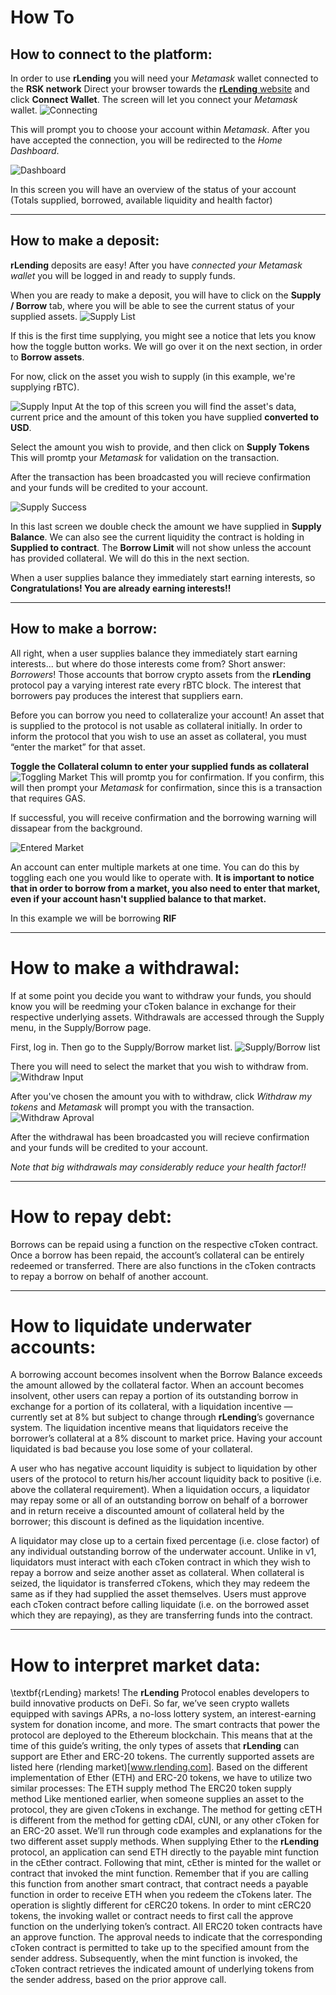 # How To

## How to connect to the platform:
In order to use **rLending** you will need your *Metamask* wallet connected to the **RSK network**
Direct your browser towards the [**rLending** website](www.rlending.com) and click **Connect Wallet**.
The screen will let you connect your *Metamask* wallet.
![Connecting](pictures/connecting.jpg)

This will prompt you to choose your account within *Metamask*.
After you have accepted the connection, you will be redirected to the *Home Dashboard*.

![Dashboard](pictures/dashboard.jpg)

In this screen you will have an overview of the status of your account (Totals supplied, borrowed, available liquidity and health factor)

---
## How to make a deposit:
**rLending** deposits are easy! After you have _connected your Metamask wallet_ you will be logged in and ready to supply funds.

When you are ready to make a deposit, you will have to click on the **Supply / Borrow** tab, where you will be able to see the current status of your supplied assets.
![Supply List](pictures/supplyList-0.jpg)

If this is the first time supplying, you might see a notice that lets you know how the toggle button works. We will go over it on the next section, in order to **Borrow assets**.

For now, click on the asset you wish to supply (in this example, we're supplying rBTC).

![Supply Input](pictures/supplyInput-2.jpg)
At the top of this screen you will find the asset's data, current price and the amount of this token you have supplied **converted to USD**.

Select the amount you wish to provide, and then click on **Supply Tokens**
This will promtp your *Metamask* for validation on the transaction.

After the transaction has been broadcasted you will recieve confirmation and your funds will be credited to your account.

![Supply Success](pictures/supplySuccess.jpg)

In this last screen we double check the amount we have supplied in **Supply Balance**. We can also see the current liquidity the contract is holding in **Supplied to contract**. The **Borrow Limit** will not show unless the account has provided collateral. We will do this in the next section.

When a user supplies balance they immediately start earning interests, so **Congratulations! You are already earning interests!!**

---
## How to make a borrow:

All right, when a user supplies balance they immediately start earning interests... but where do those interests come from? Short answer: _Borrowers_! Those accounts that borrow crypto assets from the **rLending** protocol pay a varying interest rate every rBTC block. The interest that borrowers pay produces the interest that suppliers earn.

Before you can borrow you need to collateralize your account!  An asset that is supplied to the protocol is not usable as collateral initially. In order to inform the protocol that you wish to use an asset as collateral, you must “enter the market” for that asset.

**Toggle the Collateral column to enter your supplied funds as collateral**
![Toggling Market](pictures/toggle.jpg)
This will promtp you for confirmation. If you confirm, this will then prompt your *Metamask* for confirmation, since this is a transaction that requires GAS.

If successful, you will receive confirmation and the borrowing warning will dissapear from the background.

![Entered Market](pictures/enteredMarket.jpg)

An account can enter multiple markets at one time. You can do this by toggling each one you would like to operate with.
**It is important to notice that in order to borrow from a market, you also need to enter that market, even if your account hasn't supplied balance to that market.**

In this example we will be borrowing **RIF**

---
# How to make a withdrawal:
If at some point you decide you want to withdraw your funds, you should know you will be reedming your cToken balance in exchange for their respective underlying assets. Withdrawals are accessed through the Supply menu, in the Supply/Borrow page.

First, log in. Then go to the Supply/Borrow market list.
![Supply/Borrow list](pictures/supplyList.jpg)

There you will need to select the market that you wish to withdraw from.
![Withdraw Input](pictures/withdrawInput.jpg)

After you've chosen the amount you with to withdraw, click _Withdraw my tokens_ and _Metamask_ will prompt you with the transaction.
![Withdraw Aproval](pictures/withdrawMetamask.jpg)

After the withdrawal has been broadcasted you will recieve confirmation and your funds will be credited to your account.

_Note that big withdrawals may considerably reduce your health factor!!_

---
# How to repay debt:
Borrows can be repaid using a function on the respective cToken contract. Once a borrow has been repaid, the account’s collateral can be entirely redeemed or transferred. There are also functions in the cToken contracts to repay a borrow on behalf of another account.

---
# How to liquidate underwater accounts:
A borrowing account becomes insolvent when the Borrow Balance exceeds the amount allowed by the collateral factor. When an account becomes insolvent, other users can repay a portion of its outstanding borrow in exchange for a portion of its collateral, with a liquidation incentive — currently set at 8\% but subject to change through **rLending**’s governance system. The liquidation incentive means that liquidators receive the borrower’s collateral at a 8\% discount to market price. Having your account liquidated is bad because you lose some of your collateral.

A user who has negative account liquidity is subject to liquidation by other users of the protocol to return his/her account liquidity back to positive (i.e. above the collateral requirement). When a liquidation occurs, a liquidator may repay some or all of an outstanding borrow on behalf of a borrower and in return receive a discounted amount of collateral held by the borrower; this discount is defined as the liquidation incentive.

A liquidator may close up to a certain fixed percentage (i.e. close factor) of any individual outstanding borrow of the underwater account. Unlike in v1, liquidators must interact with each cToken contract in which they wish to repay a borrow and seize another asset as collateral. When collateral is seized, the liquidator is transferred cTokens, which they may redeem the same as if they had supplied the asset themselves. Users must approve each cToken contract before calling liquidate (i.e. on the borrowed asset which they are repaying), as they are transferring funds into the contract.

---
# How to interpret market data:
\textbf{rLending} markets!
The **rLending** Protocol enables developers to build innovative products on DeFi. So far, we’ve seen crypto wallets equipped with savings APRs, a no-loss lottery system, an interest-earning system for donation income, and more.
The smart contracts that power the protocol are deployed to the Ethereum blockchain. This means that at the time of this guide’s writing, the only types of assets that **rLending** can support are Ether and ERC-20 tokens.
The currently supported assets are listed here (rlending market)[www.rlending.com]. Based on the different implementation of Ether (ETH) and ERC-20 tokens, we have to utilize two similar processes:
The ETH supply method
The ERC20 token supply method
Like mentioned earlier, when someone supplies an asset to the protocol, they are given cTokens in exchange. The method for getting cETH is different from the method for getting cDAI, cUNI, or any other cToken for an ERC-20 asset. We’ll run through code examples and explanations for the two different asset supply methods.
When supplying Ether to the **rLending** protocol, an application can send ETH directly to the payable mint function in the cEther contract. Following that mint, cEther is minted for the wallet or contract that invoked the mint function. Remember that if you are calling this function from another smart contract, that contract needs a payable function in order to receive ETH when you redeem the cTokens later.
The operation is slightly different for cERC20 tokens. In order to mint cERC20 tokens, the invoking wallet or contract needs to first call the approve function on the underlying token’s contract. All ERC20 token contracts have an approve function.
The approval needs to indicate that the corresponding cToken contract is permitted to take up to the specified amount from the sender address. Subsequently, when the mint function is invoked, the cToken contract retrieves the indicated amount of underlying tokens from the sender address, based on the prior approve call.
